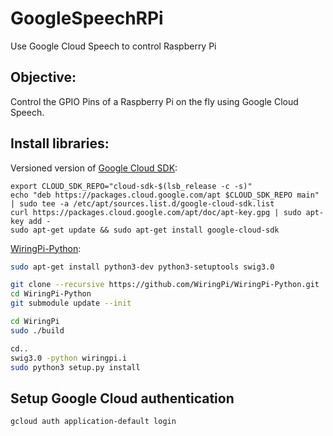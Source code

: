 # GoogleSpeechRPi
Use Google Cloud Speech to control Raspberry Pi 

## Objective: 
Control the GPIO Pins of a Raspberry Pi on the fly using Google Cloud Speech.

## Install libraries:
Versioned version of [Google Cloud SDK](https://cloud.google.com/sdk/downloads#linux):
```
export CLOUD_SDK_REPO="cloud-sdk-$(lsb_release -c -s)"
echo "deb https://packages.cloud.google.com/apt $CLOUD_SDK_REPO main" | sudo tee -a /etc/apt/sources.list.d/google-cloud-sdk.list
curl https://packages.cloud.google.com/apt/doc/apt-key.gpg | sudo apt-key add -
sudo apt-get update && sudo apt-get install google-cloud-sdk
```

[WiringPi-Python](https://github.com/WiringPi/WiringPi-Python):
```bash
sudo apt-get install python3-dev python3-setuptools swig3.0

git clone --recursive https://github.com/WiringPi/WiringPi-Python.git
cd WiringPi-Python
git submodule update --init

cd WiringPi
sudo ./build

cd..
swig3.0 -python wiringpi.i
sudo python3 setup.py install
```

## Setup Google Cloud authentication
```
gcloud auth application-default login
```
